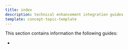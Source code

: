 ```yaml
---
title: index
description: technical enhancement integration guides
template: concept-topic-template
---
```


This section contains information the following guides:

* 
